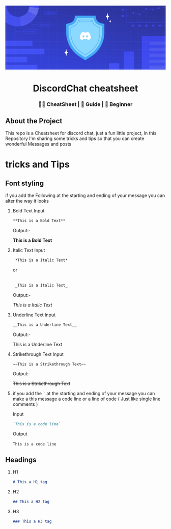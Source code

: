 <p align="center">
  <img src="assets/image/banner.png" alt=" Discord banner image."><br>

<h1 align="center">  DiscordChat cheatsheet  </h1>
<h3 align="center">🧑‍💻 CheatSheet | 📝 Guide | 🔰 Beginner</h3>

## About the Project

This repo is a Cheatsheet for discord chat, just a fun little project, In this Repository I'm sharing some tricks and tips so that you can create wonderful Messages and posts

# tricks and Tips

## Font styling

if you add the Following at the starting and ending of your message you can alter the way it looks

1. Bold Text
    Input

    ```md
    **This is a Bold Text**
    ```

    Output:-

    **This is a Bold Text**

1. Italic Text
    Input

   ```md
    *This is a Italic Text*

     ```
    or
   ```md

    _This is a Italic Text_
    ```

    Output:-

    *This is a Italic Text*

1. Underline Text
    Input

    ```md
    __This is a Underline Text__
    ```

    Output:-

    This is a Underline Text

1. Strikethrough Text
    Input

    ```md
    ~~This is a Strikethrough Text~~
    ```

    Output:-

    ~~This is a Strikethrough Text~~

1. if you add the ``` ` ``` at the starting and ending of your message you can make a this message a code line or a line of code ( Just like single line comments )

    Input

    ```md
    `This is a code line`
    ```

    Output

    `This is a code line`

## Headings

1. H1

    ```md
    # This a H1 tag
    ```

1. H2

    ```md
    ## This a H2 tag
    ```

1. H3

    ```md
    ### This a H3 tag
    ```
